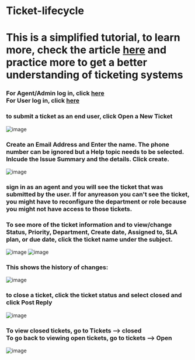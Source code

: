 # Ticket-lifecycle
<h1>This is a simplified tutorial, to learn more, check the article <a href="https://docs.osticket.com/en/latest/index.html">here<a/> and practice more to get a better understanding of ticketing systems</h1>

<h3>For Agent/Admin log in, click <a href="http://localhost/osTicket/scp/login.php">here</a> <br/>
For User log in, click <a href="http://localhost/osTicket/">here</a></h3>


<h3>to submit a ticket as an end user, click Open a New Ticket</h3>

![image](https://github.com/David123890dd/ticket-lifecycle/assets/138183500/44d35cc8-9a63-4f17-8a9c-72434b6e7f09)

<h3>Create an Email Address and Enter the name. The phone number can be ignored but a Help topic needs to be selected. Inlcude the Issue Summary and the details. Click create.</h3>

![image](https://github.com/David123890dd/ticket-lifecycle/assets/138183500/fdae728b-f3e3-4f21-9a55-16fd1ff48524)

<h3>sign in as an agent and you will see the ticket that was submitted by the user. If for anyreason you can't see the ticket, you might have to reconfigure the department or role because you might not have access to those tickets.</h3>

<h3>To see more of the ticket information and to view/change Status, Priority, Department, Create date, Assigned to, SLA plan, or due date, click the ticket name under the subject.</h3>

![image](https://github.com/David123890dd/ticket-lifecycle/assets/138183500/aedfcd6c-93e9-4125-9cea-427a8a215567)
![image](https://github.com/David123890dd/ticket-lifecycle/assets/138183500/6787b3af-8335-4d10-8769-411f3770e308)

<h3>This shows the history of changes:</h3>

![image](https://github.com/David123890dd/ticket-lifecycle/assets/138183500/8b862f0e-8b2f-4b8d-a569-8562c9bd1dbf)

<h3>to close a ticket, click the ticket status and select closed and click Post Reply</h3>

![image](https://github.com/David123890dd/ticket-lifecycle/assets/138183500/42c46ddf-9c09-4e4b-9651-535f44c6a2eb)

<h3>To view closed tickets, go to Tickets --> closed <br/>
To go back to viewing open tickets, go to tickets --> Open</h3>

![image](https://github.com/David123890dd/ticket-lifecycle/assets/138183500/1f4534ef-bfaa-474b-818f-1170fe2b0f1d)

